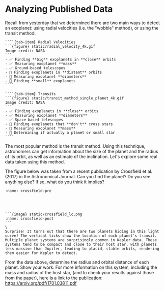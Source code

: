 # Analyzing Published Data

Recall from yesterday that we determined there are two main ways to detect an exoplanet: using radial velocities (i.e. the "wobble" method), or using the transit method.

`````{tab-set}
````{tab-item} Radial Velocities
```{figure} static/radial_velocity_4k.gif
Image credit: NASA
```
- ✅ Finding **big** exoplanets in **close** orbits
- ✅ Measuring exoplanet **mass**
- ✅ Ground-based telescopes
- 🚫 Finding exoplanets in **distant** orbits
- 🚫 Measuring exoplanet **diameters**
- 🚫 Finding **small** exoplanets
````

````{tab-item} Transits
```{figure} static/transit_method_single_planet_4k.gif
Image credit: NASA
```
- ✅ Finding exoplanets in **close** orbits
- ✅ Measuring exoplanet **diameters**
- ✅ Space-based telescopes
- 🚫 Finding exoplanets that **don't** cross stars
- 🚫 Measuring exoplanet **mass**
- 🚫 Determining if actually a planet or small star
````
`````

The most popular method is the transit method. Using this technique, astronomers can get information about the size of the planet and the radius of its orbit, as well as an estimate of the inclination. Let's explore some real data taken using this method.

The figure below was taken from a recent publication by Crossfield et al. (2017) in the Astronomical Journal. Can you find the planet? Do you see anything else? If so, what do you think it implies?

```{image} static/crossfield_lc_pre.jpg
:name: crossfield-pre
```
<br/><br/>
````{dropdown} Resolving the Mystery
```{image} static/crossfield_lc.png
:name: crossfield-post
```
\
Surprise! It turns out that there are two planets hiding in this light curve! The vertical ticks show the location of each planet’s transit. Multiple planet systems are surprisingly common in Kepler data. These systems tend to be compact and close to their host star, with planets less massive than Jupiter, leading to placid, stable orbits, rendering them easier for Kepler to detect.
````


From the data above, determine the radius and orbital distance of each planet. Show your work. For more information on this system, including the mass and radius of the host star, (and to check your results against those from the paper), here is a link to the publication: https://arxiv.org/pdf/1701.03811.pdf